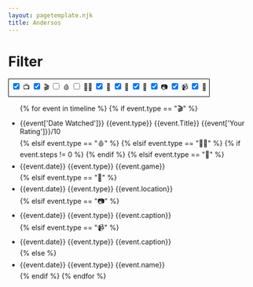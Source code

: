 ```yaml
---
layout: pagetemplate.njk
title: Andersos
---
```


<style>
.filter {
  border: 1px solid black;
  display: inline-block;
  padding: 5px;
}

.timeline-entry {
  margin-top: .4rem;
  margin-bottom: .4rem;
}
</style>

<h1>Filter</h1>
<div class="filter">
<input type="checkbox" id="series" name="series" value="📺" checked>
<label for="series">📺</label>
<input type="checkbox" id="movies" name="movies" value="🎬" checked>
<label for="movies">🎬</label>
<input type="checkbox" id="blood" name="blood" value="🩸">
<label for="blood">🩸</label>
<input type="checkbox" id="activity" name="activity" value="🚶‍♂️" >
<label for="activity">🚶‍♂️</label>
<input type="checkbox" id="books" name="books" value="📖" checked>
<label for="books">📖</label>
<input type="checkbox" id="plays" name="plays" value="🎲" checked>
<label for="plays">🎲</label>
<input type="checkbox" id="diving" name="diving" value="🤿" checked>
<label for="diving">🤿</label>
<input type="checkbox" id="photos" name="photos" value="📷" checked>
<label for="photos">📷</label>
<input type="checkbox" id="photos" name="photos" value="📹" checked>
<label for="photos">📹</label>
<input type="checkbox" id="course" name="course" value="📜" checked>
<label for="course">📜</label>
</div>
<script>
function handelCheckboxChange(e) {
  document.querySelectorAll(`[data-type="${e.target.value}"]`).forEach(element => {
    element.style.display = e.target.checked ? "list-item" : "none";
  })
};
document.querySelectorAll("input").forEach(checkbox => checkbox.addEventListener("change", handelCheckboxChange));
</script>
<ul>
{% for event in timeline %}
{% if event.type == "🎬" %}

  <li class="timeline-entry" data-type={{event.type}}>{{event['Date Watched']}} {{event.type}} {{event.Title}} {{event['Your Rating']}}/10</li>
  {% elsif event.type == "🩸" %}
  <li style="display: none;" class="timeline-entry" data-type={{event.type}}>{{event.date}} {{event.type}} {{event.location}}</li>
  {% elsif event.type == "🚶‍♂️" %}
  {% if event.steps != 0 %}
  <li style="display: none;" class="timeline-entry" data-type={{event.type}}>{{event.date}} {{event.type}} {{event.steps}}</li>
  {% endif %}
    {% elsif event.type == "🎲" %}
  <li class="timeline-entry" data-type={{event.type}}><time datetime={{event.date}}>{{event.date}}</time> {{event.type}} {{event.game}}</li>
  {% elsif event.type == "🤿" %}

  <li class="timeline-entry" data-type={{event.type}}>{{event.date}} {{event.type}} {{event.location}}</li>
   {% elsif event.type == "📷" %}

  <li class="timeline-entry" data-type={{event.type}}>{{event.date}} {{event.type}} {{event.caption}}</li>
   {% elsif event.type == "📹" %}

  <li class="timeline-entry" data-type={{event.type}}>{{event.date}} {{event.type}} {{event.caption}}</li>
{% else %}
  <li class="timeline-entry" data-type={{event.type}}>{{event.date}} {{event.type}} {{event.name}}</li>
{% endif %}
{% endfor %}

</ul>
